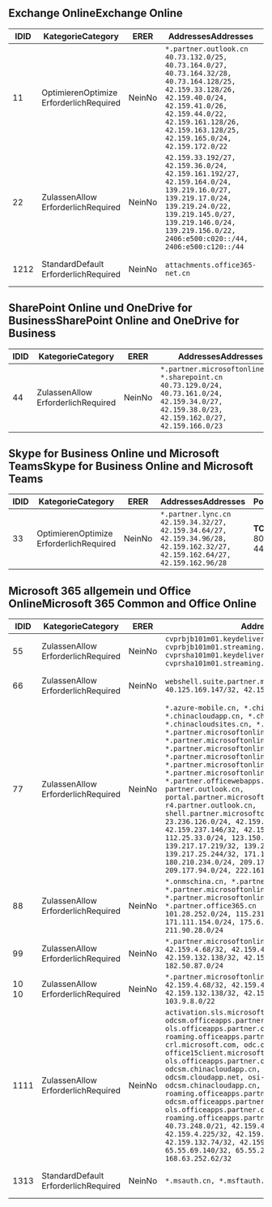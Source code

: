 <!--THIS FILE IS AUTOMATICALLY GENERATED. MANUAL CHANGES WILL BE OVERWRITTEN.-->
<!--Please contact the Office 365 Endpoints team with any questions.-->
<!--China endpoints version 2019072900-->
<!--File generated 2019-07-29 11:00:19.8043-->

## <a name="exchange-online"></a><span data-ttu-id="8efb0-101">Exchange Online</span><span class="sxs-lookup"><span data-stu-id="8efb0-101">Exchange Online</span></span>

<span data-ttu-id="8efb0-102">ID</span><span class="sxs-lookup"><span data-stu-id="8efb0-102">ID</span></span> | <span data-ttu-id="8efb0-103">Kategorie</span><span class="sxs-lookup"><span data-stu-id="8efb0-103">Category</span></span> | <span data-ttu-id="8efb0-104">ER</span><span class="sxs-lookup"><span data-stu-id="8efb0-104">ER</span></span> | <span data-ttu-id="8efb0-105">Addresses</span><span class="sxs-lookup"><span data-stu-id="8efb0-105">Addresses</span></span> | <span data-ttu-id="8efb0-106">Ports</span><span class="sxs-lookup"><span data-stu-id="8efb0-106">Ports</span></span>
-- | -------------------- | -- | --------------------------------------------------------------------------------------------------------------------------------------------------------------------------------------------------------------------------------------- | ------------------------
<span data-ttu-id="8efb0-107">1</span><span class="sxs-lookup"><span data-stu-id="8efb0-107">1</span></span> | <span data-ttu-id="8efb0-108">Optimieren</span><span class="sxs-lookup"><span data-stu-id="8efb0-108">Optimize</span></span><BR><span data-ttu-id="8efb0-109">Erforderlich</span><span class="sxs-lookup"><span data-stu-id="8efb0-109">Required</span></span> | <span data-ttu-id="8efb0-110">Nein</span><span class="sxs-lookup"><span data-stu-id="8efb0-110">No</span></span> | `*.partner.outlook.cn`<BR>`40.73.132.0/25, 40.73.164.0/27, 40.73.164.32/28, 40.73.164.128/25, 42.159.33.128/26, 42.159.40.0/24, 42.159.41.0/26, 42.159.44.0/22, 42.159.161.128/26, 42.159.163.128/25, 42.159.165.0/24, 42.159.172.0/22` | <span data-ttu-id="8efb0-111">**TCP:** 443, 80</span><span class="sxs-lookup"><span data-stu-id="8efb0-111">**TCP:** 443, 80</span></span>
<span data-ttu-id="8efb0-112">2</span><span class="sxs-lookup"><span data-stu-id="8efb0-112">2</span></span> | <span data-ttu-id="8efb0-113">Zulassen</span><span class="sxs-lookup"><span data-stu-id="8efb0-113">Allow</span></span><BR><span data-ttu-id="8efb0-114">Erforderlich</span><span class="sxs-lookup"><span data-stu-id="8efb0-114">Required</span></span> | <span data-ttu-id="8efb0-115">Nein</span><span class="sxs-lookup"><span data-stu-id="8efb0-115">No</span></span> | `42.159.33.192/27, 42.159.36.0/24, 42.159.161.192/27, 42.159.164.0/24, 139.219.16.0/27, 139.219.17.0/24, 139.219.24.0/22, 139.219.145.0/27, 139.219.146.0/24, 139.219.156.0/22, 2406:e500:c020::/44, 2406:e500:c120::/44` | <span data-ttu-id="8efb0-116">**TCP:** 25, 443, 53, 80</span><span class="sxs-lookup"><span data-stu-id="8efb0-116">**TCP:** 25, 443, 53, 80</span></span>
<span data-ttu-id="8efb0-117">12</span><span class="sxs-lookup"><span data-stu-id="8efb0-117">12</span></span> | <span data-ttu-id="8efb0-118">Standard</span><span class="sxs-lookup"><span data-stu-id="8efb0-118">Default</span></span><BR><span data-ttu-id="8efb0-119">Erforderlich</span><span class="sxs-lookup"><span data-stu-id="8efb0-119">Required</span></span> | <span data-ttu-id="8efb0-120">Nein</span><span class="sxs-lookup"><span data-stu-id="8efb0-120">No</span></span> | `attachments.office365-net.cn` | <span data-ttu-id="8efb0-121">**TCP:** 443, 80</span><span class="sxs-lookup"><span data-stu-id="8efb0-121">**TCP:** 443, 80</span></span>

## <a name="sharepoint-online-and-onedrive-for-business"></a><span data-ttu-id="8efb0-122">SharePoint Online und OneDrive for Business</span><span class="sxs-lookup"><span data-stu-id="8efb0-122">SharePoint Online and OneDrive for Business</span></span>

<span data-ttu-id="8efb0-123">ID</span><span class="sxs-lookup"><span data-stu-id="8efb0-123">ID</span></span> | <span data-ttu-id="8efb0-124">Kategorie</span><span class="sxs-lookup"><span data-stu-id="8efb0-124">Category</span></span> | <span data-ttu-id="8efb0-125">ER</span><span class="sxs-lookup"><span data-stu-id="8efb0-125">ER</span></span> | <span data-ttu-id="8efb0-126">Addresses</span><span class="sxs-lookup"><span data-stu-id="8efb0-126">Addresses</span></span> | <span data-ttu-id="8efb0-127">Ports</span><span class="sxs-lookup"><span data-stu-id="8efb0-127">Ports</span></span>
-- | ----------------- | -- | ----------------------------------------------------------------------------------------------------------------------------------------------------- | ----------------
<span data-ttu-id="8efb0-128">4</span><span class="sxs-lookup"><span data-stu-id="8efb0-128">4</span></span> | <span data-ttu-id="8efb0-129">Zulassen</span><span class="sxs-lookup"><span data-stu-id="8efb0-129">Allow</span></span><BR><span data-ttu-id="8efb0-130">Erforderlich</span><span class="sxs-lookup"><span data-stu-id="8efb0-130">Required</span></span> | <span data-ttu-id="8efb0-131">Nein</span><span class="sxs-lookup"><span data-stu-id="8efb0-131">No</span></span> | `*.partner.microsoftonline.cn, *.sharepoint.cn`<BR>`40.73.129.0/24, 40.73.161.0/24, 42.159.34.0/27, 42.159.38.0/23, 42.159.162.0/27, 42.159.166.0/23` | <span data-ttu-id="8efb0-132">**TCP:** 443, 80</span><span class="sxs-lookup"><span data-stu-id="8efb0-132">**TCP:** 443, 80</span></span>

## <a name="skype-for-business-online-and-microsoft-teams"></a><span data-ttu-id="8efb0-133">Skype for Business Online und Microsoft Teams</span><span class="sxs-lookup"><span data-stu-id="8efb0-133">Skype for Business Online and Microsoft Teams</span></span>

<span data-ttu-id="8efb0-134">ID</span><span class="sxs-lookup"><span data-stu-id="8efb0-134">ID</span></span> | <span data-ttu-id="8efb0-135">Kategorie</span><span class="sxs-lookup"><span data-stu-id="8efb0-135">Category</span></span> | <span data-ttu-id="8efb0-136">ER</span><span class="sxs-lookup"><span data-stu-id="8efb0-136">ER</span></span> | <span data-ttu-id="8efb0-137">Addresses</span><span class="sxs-lookup"><span data-stu-id="8efb0-137">Addresses</span></span> | <span data-ttu-id="8efb0-138">Ports</span><span class="sxs-lookup"><span data-stu-id="8efb0-138">Ports</span></span>
-- | -------------------- | -- | -------------------------------------------------------------------------------------------------------------------------------- | ----------------
<span data-ttu-id="8efb0-139">3</span><span class="sxs-lookup"><span data-stu-id="8efb0-139">3</span></span> | <span data-ttu-id="8efb0-140">Optimieren</span><span class="sxs-lookup"><span data-stu-id="8efb0-140">Optimize</span></span><BR><span data-ttu-id="8efb0-141">Erforderlich</span><span class="sxs-lookup"><span data-stu-id="8efb0-141">Required</span></span> | <span data-ttu-id="8efb0-142">Nein</span><span class="sxs-lookup"><span data-stu-id="8efb0-142">No</span></span> | `*.partner.lync.cn`<BR>`42.159.34.32/27, 42.159.34.64/27, 42.159.34.96/28, 42.159.162.32/27, 42.159.162.64/27, 42.159.162.96/28` | <span data-ttu-id="8efb0-143">**TCP:** 443, 80</span><span class="sxs-lookup"><span data-stu-id="8efb0-143">**TCP:** 443, 80</span></span>

## <a name="microsoft-365-common-and-office-online"></a><span data-ttu-id="8efb0-144">Microsoft 365 allgemein und Office Online</span><span class="sxs-lookup"><span data-stu-id="8efb0-144">Microsoft 365 Common and Office Online</span></span>

<span data-ttu-id="8efb0-145">ID</span><span class="sxs-lookup"><span data-stu-id="8efb0-145">ID</span></span> | <span data-ttu-id="8efb0-146">Kategorie</span><span class="sxs-lookup"><span data-stu-id="8efb0-146">Category</span></span> | <span data-ttu-id="8efb0-147">ER</span><span class="sxs-lookup"><span data-stu-id="8efb0-147">ER</span></span> | <span data-ttu-id="8efb0-148">Addresses</span><span class="sxs-lookup"><span data-stu-id="8efb0-148">Addresses</span></span> | <span data-ttu-id="8efb0-149">Ports</span><span class="sxs-lookup"><span data-stu-id="8efb0-149">Ports</span></span>
-- | ------------------- | -- | ---------------------------------------------------------------------------------------------------------------------------------------------------------------------------------------------------------------------------------------------------------------------------------------------------------------------------------------------------------------------------------------------------------------------------------------------------------------------------------------------------------------------------------------------------------------------------------------------------------------------------------------------------------------------------------------------------------------------------------------------------------------------------------------------------------------------------------------------------------------------------------------------------------------------- | ----------------
<span data-ttu-id="8efb0-150">5</span><span class="sxs-lookup"><span data-stu-id="8efb0-150">5</span></span> | <span data-ttu-id="8efb0-151">Zulassen</span><span class="sxs-lookup"><span data-stu-id="8efb0-151">Allow</span></span><BR><span data-ttu-id="8efb0-152">Erforderlich</span><span class="sxs-lookup"><span data-stu-id="8efb0-152">Required</span></span> | <span data-ttu-id="8efb0-153">Nein</span><span class="sxs-lookup"><span data-stu-id="8efb0-153">No</span></span> | `cvprbjb101m01.keydelivery.mediaservices.chinacloudapi.cn, cvprbjb101m01.streaming.mediaservices.chinacloudapi.cn, cvprsha101m01.keydelivery.mediaservices.chinacloudapi.cn, cvprsha101m01.streaming.mediaservices.chinacloudapi.cn` | <span data-ttu-id="8efb0-154">**TCP:** 443, 80</span><span class="sxs-lookup"><span data-stu-id="8efb0-154">**TCP:** 443, 80</span></span>
<span data-ttu-id="8efb0-155">6</span><span class="sxs-lookup"><span data-stu-id="8efb0-155">6</span></span> | <span data-ttu-id="8efb0-156">Zulassen</span><span class="sxs-lookup"><span data-stu-id="8efb0-156">Allow</span></span><BR><span data-ttu-id="8efb0-157">Erforderlich</span><span class="sxs-lookup"><span data-stu-id="8efb0-157">Required</span></span> | <span data-ttu-id="8efb0-158">Nein</span><span class="sxs-lookup"><span data-stu-id="8efb0-158">No</span></span> | `webshell.suite.partner.microsoftonline.cn`<BR>`40.125.169.147/32, 42.159.201.24/32` | <span data-ttu-id="8efb0-159">**TCP:** 443, 80</span><span class="sxs-lookup"><span data-stu-id="8efb0-159">**TCP:** 443, 80</span></span>
<span data-ttu-id="8efb0-160">7</span><span class="sxs-lookup"><span data-stu-id="8efb0-160">7</span></span> | <span data-ttu-id="8efb0-161">Zulassen</span><span class="sxs-lookup"><span data-stu-id="8efb0-161">Allow</span></span><BR><span data-ttu-id="8efb0-162">Erforderlich</span><span class="sxs-lookup"><span data-stu-id="8efb0-162">Required</span></span> | <span data-ttu-id="8efb0-163">Nein</span><span class="sxs-lookup"><span data-stu-id="8efb0-163">No</span></span> | `*.azure-mobile.cn, *.chinacloudapi.cn, *.chinacloudapp.cn, *.chinacloud-mobile.cn, *.chinacloudsites.cn, *.partner.microsoftonline-m.cn, *.partner.microsoftonline-m.net.cn, *.partner.microsoftonline-m-i.cn, *.partner.microsoftonline-m-i.net.cn, *.partner.microsoftonline-p.net.cn, *.partner.microsoftonline-p-i.cn, *.partner.microsoftonline-p-i.net.cn, *.partner.officewebapps.cn, *.windowsazure.cn, partner.outlook.cn, portal.partner.microsoftonline.cdnsvc.com, r4.partner.outlook.cn, shell.partner.microsoftonline.cdnsvc.com`<BR>`23.236.126.0/24, 42.159.224.122/32, 42.159.233.91/32, 42.159.237.146/32, 42.159.238.120/32, 58.68.168.0/24, 112.25.33.0/24, 123.150.49.0/24, 125.65.247.0/24, 139.217.17.219/32, 139.217.19.156/32, 139.217.21.3/32, 139.217.25.244/32, 171.107.84.0/24, 180.210.232.0/24, 180.210.234.0/24, 209.177.86.0/24, 209.177.90.0/24, 209.177.94.0/24, 222.161.226.0/24` | <span data-ttu-id="8efb0-164">**TCP:** 443, 80</span><span class="sxs-lookup"><span data-stu-id="8efb0-164">**TCP:** 443, 80</span></span>
<span data-ttu-id="8efb0-165">8</span><span class="sxs-lookup"><span data-stu-id="8efb0-165">8</span></span> | <span data-ttu-id="8efb0-166">Zulassen</span><span class="sxs-lookup"><span data-stu-id="8efb0-166">Allow</span></span><BR><span data-ttu-id="8efb0-167">Erforderlich</span><span class="sxs-lookup"><span data-stu-id="8efb0-167">Required</span></span> | <span data-ttu-id="8efb0-168">Nein</span><span class="sxs-lookup"><span data-stu-id="8efb0-168">No</span></span> | `*.onmschina.cn, *.partner.microsoftonline.net.cn, *.partner.microsoftonline-i.cn, *.partner.microsoftonline-i.net.cn, *.partner.office365.cn`<BR>`101.28.252.0/24, 115.231.150.0/24, 123.235.32.0/24, 171.111.154.0/24, 175.6.10.0/24, 180.210.229.0/24, 211.90.28.0/24` | <span data-ttu-id="8efb0-169">**TCP:** 443, 80</span><span class="sxs-lookup"><span data-stu-id="8efb0-169">**TCP:** 443, 80</span></span>
<span data-ttu-id="8efb0-170">9</span><span class="sxs-lookup"><span data-stu-id="8efb0-170">9</span></span> | <span data-ttu-id="8efb0-171">Zulassen</span><span class="sxs-lookup"><span data-stu-id="8efb0-171">Allow</span></span><BR><span data-ttu-id="8efb0-172">Erforderlich</span><span class="sxs-lookup"><span data-stu-id="8efb0-172">Required</span></span> | <span data-ttu-id="8efb0-173">Nein</span><span class="sxs-lookup"><span data-stu-id="8efb0-173">No</span></span> | `*.partner.microsoftonline-p.cn`<BR>`42.159.4.68/32, 42.159.4.200/32, 42.159.7.156/32, 42.159.132.138/32, 42.159.133.17/32, 42.159.135.78/32, 182.50.87.0/24` | <span data-ttu-id="8efb0-174">**TCP:** 443, 80</span><span class="sxs-lookup"><span data-stu-id="8efb0-174">**TCP:** 443, 80</span></span>
<span data-ttu-id="8efb0-175">10 </span><span class="sxs-lookup"><span data-stu-id="8efb0-175">10</span></span> | <span data-ttu-id="8efb0-176">Zulassen</span><span class="sxs-lookup"><span data-stu-id="8efb0-176">Allow</span></span><BR><span data-ttu-id="8efb0-177">Erforderlich</span><span class="sxs-lookup"><span data-stu-id="8efb0-177">Required</span></span> | <span data-ttu-id="8efb0-178">Nein</span><span class="sxs-lookup"><span data-stu-id="8efb0-178">No</span></span> | `*.partner.microsoftonline.cn`<BR>`42.159.4.68/32, 42.159.4.200/32, 42.159.7.156/32, 42.159.132.138/32, 42.159.133.17/32, 42.159.135.78/32, 103.9.8.0/22` | <span data-ttu-id="8efb0-179">**TCP:** 443, 80</span><span class="sxs-lookup"><span data-stu-id="8efb0-179">**TCP:** 443, 80</span></span>
<span data-ttu-id="8efb0-180">11</span><span class="sxs-lookup"><span data-stu-id="8efb0-180">11</span></span> | <span data-ttu-id="8efb0-181">Zulassen</span><span class="sxs-lookup"><span data-stu-id="8efb0-181">Allow</span></span><BR><span data-ttu-id="8efb0-182">Erforderlich</span><span class="sxs-lookup"><span data-stu-id="8efb0-182">Required</span></span> | <span data-ttu-id="8efb0-183">Nein</span><span class="sxs-lookup"><span data-stu-id="8efb0-183">No</span></span> | `activation.sls.microsoft.com, bjb-odcsm.officeapps.partner.office365.cn, bjb-ols.officeapps.partner.office365.cn, bjb-roaming.officeapps.partner.office365.cn, crl.microsoft.com, odc.officeapps.live.com, office15client.microsoft.com, officecdn.microsoft.com, ols.officeapps.partner.office365.cn, osi-prod-bjb01-odcsm.chinacloudapp.cn, osiprod-scus01-odcsm.cloudapp.net, osi-prod-sha01-odcsm.chinacloudapp.cn, roaming.officeapps.partner.office365.cn, sha-odcsm.officeapps.partner.office365.cn, sha-ols.officeapps.partner.office365.cn, sha-roaming.officeapps.partner.office365.cn`<BR>`40.73.248.0/21, 42.159.4.45/32, 42.159.4.50/32, 42.159.4.225/32, 42.159.7.13/32, 42.159.132.73/32, 42.159.132.74/32, 42.159.132.75/32, 65.52.98.231/32, 65.55.69.140/32, 65.55.227.140/32, 70.37.81.47/32, 168.63.252.62/32` | <span data-ttu-id="8efb0-184">**TCP:** 443, 80</span><span class="sxs-lookup"><span data-stu-id="8efb0-184">**TCP:** 443, 80</span></span>
<span data-ttu-id="8efb0-185">13</span><span class="sxs-lookup"><span data-stu-id="8efb0-185">13</span></span> | <span data-ttu-id="8efb0-186">Standard</span><span class="sxs-lookup"><span data-stu-id="8efb0-186">Default</span></span><BR><span data-ttu-id="8efb0-187">Erforderlich</span><span class="sxs-lookup"><span data-stu-id="8efb0-187">Required</span></span> | <span data-ttu-id="8efb0-188">Nein</span><span class="sxs-lookup"><span data-stu-id="8efb0-188">No</span></span> | `*.msauth.cn, *.msftauth.cn` | <span data-ttu-id="8efb0-189">**TCP:** 443, 80</span><span class="sxs-lookup"><span data-stu-id="8efb0-189">**TCP:** 443, 80</span></span>
